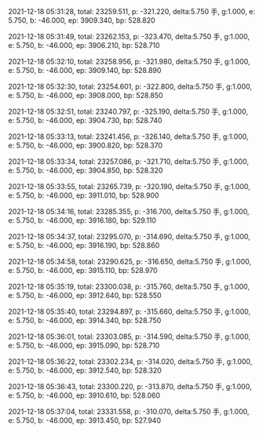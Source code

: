 2021-12-18 05:31:28, total: 23259.511, p: -321.220, delta:5.750 手, g:1.000, e: 5.750, b: -46.000, ep: 3909.340, bp: 528.820

2021-12-18 05:31:49, total: 23262.153, p: -323.470, delta:5.750 手, g:1.000, e: 5.750, b: -46.000, ep: 3906.210, bp: 528.710

2021-12-18 05:32:10, total: 23258.956, p: -321.980, delta:5.750 手, g:1.000, e: 5.750, b: -46.000, ep: 3909.140, bp: 528.890

2021-12-18 05:32:30, total: 23254.601, p: -322.800, delta:5.750 手, g:1.000, e: 5.750, b: -46.000, ep: 3908.000, bp: 528.850

2021-12-18 05:32:51, total: 23240.797, p: -325.190, delta:5.750 手, g:1.000, e: 5.750, b: -46.000, ep: 3904.730, bp: 528.740

2021-12-18 05:33:13, total: 23241.456, p: -326.140, delta:5.750 手, g:1.000, e: 5.750, b: -46.000, ep: 3900.820, bp: 528.370

2021-12-18 05:33:34, total: 23257.086, p: -321.710, delta:5.750 手, g:1.000, e: 5.750, b: -46.000, ep: 3904.850, bp: 528.320

2021-12-18 05:33:55, total: 23265.739, p: -320.190, delta:5.750 手, g:1.000, e: 5.750, b: -46.000, ep: 3911.010, bp: 528.900

2021-12-18 05:34:16, total: 23285.355, p: -316.700, delta:5.750 手, g:1.000, e: 5.750, b: -46.000, ep: 3916.180, bp: 529.110

2021-12-18 05:34:37, total: 23295.070, p: -314.690, delta:5.750 手, g:1.000, e: 5.750, b: -46.000, ep: 3916.190, bp: 528.860

2021-12-18 05:34:58, total: 23290.625, p: -316.650, delta:5.750 手, g:1.000, e: 5.750, b: -46.000, ep: 3915.110, bp: 528.970

2021-12-18 05:35:19, total: 23300.038, p: -315.760, delta:5.750 手, g:1.000, e: 5.750, b: -46.000, ep: 3912.640, bp: 528.550

2021-12-18 05:35:40, total: 23294.897, p: -315.660, delta:5.750 手, g:1.000, e: 5.750, b: -46.000, ep: 3914.340, bp: 528.750

2021-12-18 05:36:01, total: 23303.085, p: -314.590, delta:5.750 手, g:1.000, e: 5.750, b: -46.000, ep: 3915.090, bp: 528.710

2021-12-18 05:36:22, total: 23302.234, p: -314.020, delta:5.750 手, g:1.000, e: 5.750, b: -46.000, ep: 3912.540, bp: 528.320

2021-12-18 05:36:43, total: 23300.220, p: -313.870, delta:5.750 手, g:1.000, e: 5.750, b: -46.000, ep: 3910.610, bp: 528.060

2021-12-18 05:37:04, total: 23331.558, p: -310.070, delta:5.750 手, g:1.000, e: 5.750, b: -46.000, ep: 3913.450, bp: 527.940